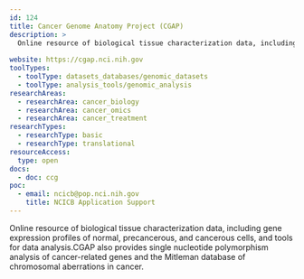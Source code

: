 ```yaml
---
id: 124
title: Cancer Genome Anatomy Project (CGAP)
description: >
  Online resource of biological tissue characterization data, including gene expression profiles of normal, precancerous, and cancerous cells, and tools  for data analysis. CGAP also provides single nucleotide polymorphism analysis of cancer-related genes and the Mitleman database of chromosomal aberrations in cancer. 
  
website: https://cgap.nci.nih.gov
toolTypes:
  - toolType: datasets_databases/genomic_datasets
  - toolType: analysis_tools/genomic_analysis
researchAreas:
  - researchArea: cancer_biology
  - researchArea: cancer_omics
  - researchArea: cancer_treatment
researchTypes:
  - researchType: basic
  - researchType: translational
resourceAccess:
  type: open
docs:
  - doc: ccg
poc:
  - email: ncicb@pop.nci.nih.gov
    title: NCICB Application Support
---
```

Online resource of biological tissue characterization data, including gene expression profiles of normal, precancerous, and cancerous cells, and tools  for data analysis.CGAP also provides single nucleotide polymorphism analysis of cancer-related genes and the Mitleman database of chromosomal aberrations in cancer. 
